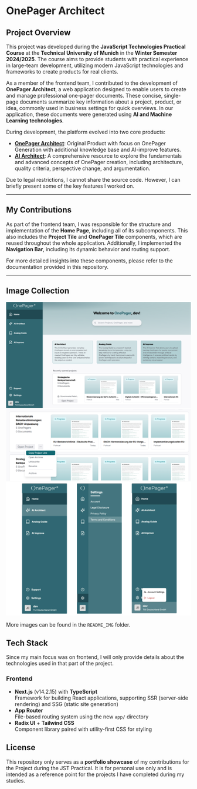
# OnePager Architect



## Project Overview

This project was developed during the **JavaScript Technologies Practical Course** at the **Technical University of Munich** in the **Winter Semester 2024/2025**. The course aims to provide students with practical experience in large-team development, utilizing modern JavaScript technologies and frameworks to create products for real clients.

As a member of the frontend team, I contributed to the development of **OnePager Architect**, a web application designed to enable users to create and manage professional one-pager documents. These concise, single-page documents summarize key information about a project, product, or idea, commonly used in business settings for quick overviews. In our application, these documents were generated using **AI and Machine Learning technologies**.

During development, the platform evolved into two core products:
- **[OnePager Architect](https://www.onepagerarchitect.com/)**: Original Product with focus on OnePager Generation with additional knowledge base and AI-improve features.
- **[AI Architect](https://production.d2vrchwb4w0u8r.amplifyapp.com/)**: A comprehensive resource to explore the fundamentals and advanced concepts of OnePager creation, including architecture, quality criteria, perspective change, and argumentation.

Due to legal restrictions, I cannot share the source code. However, I can briefly present some of the key features I worked on.

---
## My Contributions

As part of the frontend team, I was responsible for the structure and implementation of the **Home Page**, including all of its subcomponents. This also includes the **Project Tile** and **OnePager Tile** components, which are reused throughout the whole application. Additionally, I implemented the **Navigation Bar**, including its dynamic behavior and routing support.

For more detailed insights into these components, please refer to the documentation provided in this repository.

---
## Image Collection
![Home Page](README_IMG/Home.png)
![Project Tile](README_IMG/ProjectTile.png)
![Navigation Bar](README_IMG/NavigationBar.png)

More images can be found in the `README_IMG` folder.
## Tech Stack
Since my main focus was on frontend, I will only provide details about the technologies used in that part of the project.

### Frontend

- **Next.js** (v14.2.15) with **TypeScript**  
  Framework for building React applications, supporting SSR (server-side rendering) and SSG (static site generation)
- **App Router**  
  File-based routing system using the new `app/` directory
- **Radix UI** + **Tailwind CSS**  
  Component library paired with utility-first CSS for styling

  
## License

This repository only serves as a **portfolio showcase** of my contributions for the Project during the JST Practical. It is for personal use only and is intended as a reference point for the projects I have completed during my studies.
